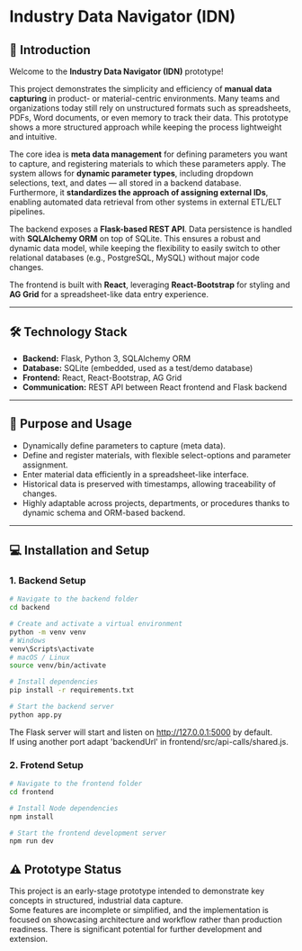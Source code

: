 # Industry Data Navigator (IDN)

## 🚀 Introduction

Welcome to the **Industry Data Navigator (IDN)** prototype!  

This project demonstrates the simplicity and efficiency of **manual data capturing** in product- or material-centric environments. Many teams and organizations today still rely on unstructured formats such as spreadsheets, PDFs, Word documents, or even memory to track their data. This prototype shows a more structured approach while keeping the process lightweight and intuitive.  

The core idea is **meta data management** for defining parameters you want to capture, and registering materials to which these parameters apply. The system allows for **dynamic parameter types**, including dropdown selections, text, and dates — all stored in a backend database.  
Furthermore, it **standardizes the approach of assigning external IDs**, enabling automated data retrieval from other systems in external ETL/ELT pipelines.  

The backend exposes a **Flask-based REST API**. Data persistence is handled with **SQLAlchemy ORM** on top of SQLite. This ensures a robust and dynamic data model, while keeping the flexibility to easily switch to other relational databases (e.g., PostgreSQL, MySQL) without major code changes.  

The frontend is built with **React**, leveraging **React-Bootstrap** for styling and **AG Grid** for a spreadsheet-like data entry experience.  


---

## 🛠 Technology Stack

- **Backend:** Flask, Python 3, SQLAlchemy ORM
- **Database:** SQLite (embedded, used as a test/demo database)  
- **Frontend:** React, React-Bootstrap, AG Grid  
- **Communication:** REST API between React frontend and Flask backend  

---

## 🎯 Purpose and Usage

- Dynamically define parameters to capture (meta data). 
- Define and register materials, with flexible select-options and parameter assignment.  
- Enter material data efficiently in a spreadsheet-like interface.  
- Historical data is preserved with timestamps, allowing traceability of changes.  
- Highly adaptable across projects, departments, or procedures thanks to dynamic schema and ORM-based backend.

---

## 💻 Installation and Setup

### 1. Backend Setup

```bash
# Navigate to the backend folder
cd backend

# Create and activate a virtual environment
python -m venv venv
# Windows
venv\Scripts\activate
# macOS / Linux
source venv/bin/activate

# Install dependencies
pip install -r requirements.txt

# Start the backend server
python app.py
```
The Flask server will start and listen on http://127.0.0.1:5000 by default.  
If using another port adapt 'backendUrl' in frontend/src/api-calls/shared.js.

### 2. Frotend Setup

```bash
# Navigate to the frontend folder
cd frontend

# Install Node dependencies
npm install

# Start the frontend development server
npm run dev
```

## ⚠️ Prototype Status
This project is an early-stage prototype intended to demonstrate key concepts in structured, industrial data capture.  
Some features are incomplete or simplified, and the implementation is focused on showcasing architecture and workflow rather than production readiness. There is significant potential for further development and extension.